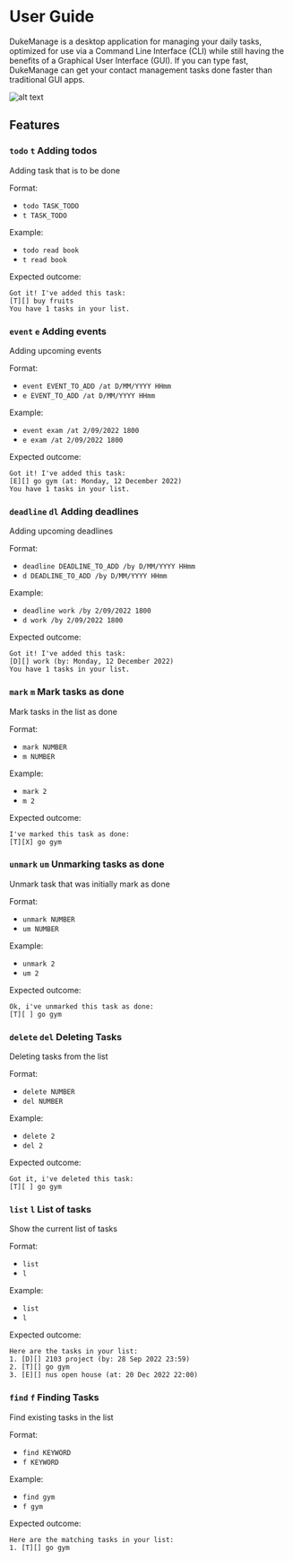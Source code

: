 # User Guide

DukeManage is a desktop application for managing your daily tasks, optimized for use via a Command Line Interface (CLI) while still having the benefits of a Graphical User Interface (GUI). If you can type fast, DukeManage can get your contact management tasks done faster than traditional GUI apps.

![alt text](https://dr-arrgghh.github.io/ip/Ui.png)

## Features

### `todo`  `t` Adding todos

Adding task that is to be done

Format: 
- `todo TASK_TODO` 
- `t TASK_TODO`

Example: 
- `todo read book` 
- `t read book`

Expected outcome:
```
Got it! I've added this task: 
[T][] buy fruits
You have 1 tasks in your list.
```
### `event` `e` Adding events

Adding upcoming events

Format: 
- `event EVENT_TO_ADD /at D/MM/YYYY HHmm`  
- `e EVENT_TO_ADD /at D/MM/YYYY HHmm`

Example: 
- `event exam /at 2/09/2022 1800`  
- `e exam /at 2/09/2022 1800`

Expected outcome:
```
Got it! I've added this task: 
[E][] go gym (at: Monday, 12 December 2022)
You have 1 tasks in your list.
```
### `deadline` `dl` Adding deadlines

Adding upcoming deadlines

Format: 
- `deadline DEADLINE_TO_ADD /by D/MM/YYYY HHmm`
- `d DEADLINE_TO_ADD /by D/MM/YYYY HHmm`

Example:
- `deadline work /by 2/09/2022 1800`
- `d work /by 2/09/2022 1800`

Expected outcome:
```
Got it! I've added this task: 
[D][] work (by: Monday, 12 December 2022)
You have 1 tasks in your list.
```

### `mark` `m` Mark tasks as done

Mark tasks in the list as done

Format:
- `mark NUMBER`
- `m NUMBER`

Example:
- `mark 2`
- `m 2`

Expected outcome:
```
I've marked this task as done:
[T][X] go gym
```

### `unmark` `um` Unmarking tasks as done

Unmark task that was initially mark as done

Format:
- `unmark NUMBER`
- `um NUMBER`

Example:
- `unmark 2`
- `um 2`

Expected outcome:
```
Ok, i've unmarked this task as done:
[T][ ] go gym
```

### `delete` `del` Deleting Tasks

Deleting tasks from the list

Format:
- `delete NUMBER`
- `del NUMBER`

Example:
- `delete 2`
- `del 2`

Expected outcome:
```
Got it, i've deleted this task:
[T][ ] go gym
```

### `list` `l` List of tasks

Show the current list of tasks

Format:
- `list`
- `l`

Example:
- `list`
- `l`

Expected outcome:
```
Here are the tasks in your list:
1. [D][] 2103 project (by: 28 Sep 2022 23:59)
2. [T][] go gym 
3. [E][] nus open house (at: 20 Dec 2022 22:00)
```

### `find` `f` Finding Tasks

Find existing tasks in the list

Format:
- `find KEYWORD`
- `f KEYWORD`

Example:
- `find gym`
- `f gym`

Expected outcome:
```
Here are the matching tasks in your list:
1. [T][] go gym
```

